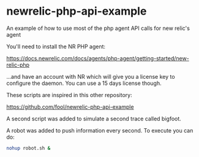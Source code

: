 # newrelic-php-api-example
An example of how to use most of the php agent API calls for new relic's agent

You'll need to install the NR PHP agent:

https://docs.newrelic.com/docs/agents/php-agent/getting-started/new-relic-php

...and have an account with NR which will give you a license key to configure the daemon. You can use a 15 days license though.

These scripts are inspired in this other repository:

https://github.com/fool/newrelic-php-api-example

A second script was added to simulate a second trace called bigfoot.

A robot was added to push information every second. To execute you can do:

```bash
nohup robot.sh &
```